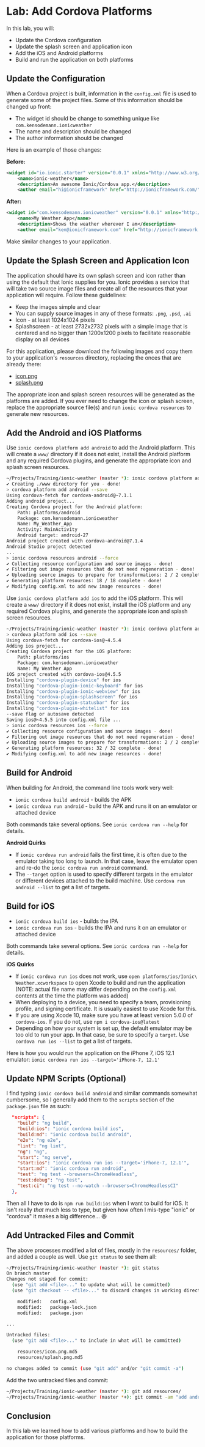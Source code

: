 # Lab: Add Cordova Platforms

In this lab, you will:

* Update the Cordova configuration
* Update the splash screen and application icon
* Add the iOS and Android platforms
* Build and run the application on both platforms

## Update the Configuration

When a Cordova project is built, information in the `config.xml` file is used to generate some of the project files. Some of this information should be changed up front:

* The widget id should be change to something unique like `com.kensodemann.ionicweather`
* The name and description should be changed
* The author information should be changed

Here is an example of those changes:

**Before:**

```xml
<widget id="io.ionic.starter" version="0.0.1" xmlns="http://www.w3.org/ns/widgets" xmlns:cdv="http://cordova.apache.org/ns/1.0">
    <name>ionic-weather</name>
    <description>An awesome Ionic/Cordova app.</description>
    <author email="hi@ionicframework" href="http://ionicframework.com/">Ionic Framework Team</author>
```

**After:**

```xml
<widget id="com.kensodemann.ionicweather" version="0.0.1" xmlns="http://www.w3.org/ns/widgets" xmlns:cdv="http://cordova.apache.org/ns/1.0">
    <name>My Weather App</name>
    <description>Shows the weather wherever I am</description>
    <author email="ken@ionicframework.com" href="http://ionicframework.com/">Ken Sodemann</author>
```

Make similar changes to your application.

## Update the Splash Screen and Application Icon

The application should have its own splash screen and icon rather than using the default that Ionic supplies for you. Ionic provides a service that will take two source image files and create all of the resources that your application will require. Follow these guidelines:

* Keep the images simple and clear
* You can supply source images in any of these formats: `.png`, `.psd`, `.ai`
* Icon - at least 1024x1024 pixels
* Splashscreen - at least 2732x2732 pixels with a simple image that is centered and no bigger than 1200x1200 pixels to facilitate reasonable display on all devices

For this application, please download the following images and copy them to your application's `resources` directory, replacing the onces that are already there:

* <a download href="/assets/images/icon.png">icon.png</a>
* <a download href="/assets/images/splash.png">splash.png</a>

The appropriate icon and splash screen resources will be generated as the platforms are added. If you ever need to change the icon or splash screen, replace the appropriate source file(s) and run `ionic cordova resources` to generate new resources.

## Add the Android and iOS Platforms

Use `ionic cordova platform add android` to add the Android platform. This will create a `www/` directory if it does not exist, install the Android platform and any required Cordova plugins, and generate the appropriate icon and splash screen resources.

```bash
~/Projects/Training/ionic-weather (master *): ionic cordova platform add android
✔ Creating ./www directory for you - done!
> cordova platform add android --save
Using cordova-fetch for cordova-android@~7.1.1
Adding android project...
Creating Cordova project for the Android platform:
	Path: platforms/android
	Package: com.kensodemann.ionicweather
	Name: My_Weather_App
	Activity: MainActivity
	Android target: android-27
Android project created with cordova-android@7.1.4
Android Studio project detected
...
> ionic cordova resources android --force
✔ Collecting resource configuration and source images - done!
✔ Filtering out image resources that do not need regeneration - done!
✔ Uploading source images to prepare for transformations: 2 / 2 complete - done!
✔ Generating platform resources: 18 / 18 complete - done!
✔ Modifying config.xml to add new image resources - done!
```

Use `ionic cordova platform add ios` to add the iOS platform. This will create a `www/` directory if it does not exist, install the iOS platform and any required Cordova plugins, and generate the appropriate icon and splash screen resources.

```bash
~/Projects/Training/ionic-weather (master *): ionic cordova platform add ios
> cordova platform add ios --save
Using cordova-fetch for cordova-ios@~4.5.4
Adding ios project...
Creating Cordova project for the iOS platform:
	Path: platforms/ios
	Package: com.kensodemann.ionicweather
	Name: My Weather App
iOS project created with cordova-ios@4.5.5
Installing "cordova-plugin-device" for ios
Installing "cordova-plugin-ionic-keyboard" for ios
Installing "cordova-plugin-ionic-webview" for ios
Installing "cordova-plugin-splashscreen" for ios
Installing "cordova-plugin-statusbar" for ios
Installing "cordova-plugin-whitelist" for ios
--save flag or autosave detected
Saving ios@~4.5.5 into config.xml file ...
> ionic cordova resources ios --force
✔ Collecting resource configuration and source images - done!
✔ Filtering out image resources that do not need regeneration - done!
✔ Uploading source images to prepare for transformations: 2 / 2 complete - done!
✔ Generating platform resources: 32 / 32 complete - done!
✔ Modifying config.xml to add new image resources - done!
```

## Build for Android

When building for Android, the command line tools work very well:

* `ionic cordova build android` - builds the APK
* `ionic cordova run android` - build the APK and runs it on an emulator or attached device

Both commands take several options. See `ionic cordova run --help` for details.

**Android Quirks**

* If `ionic cordova run android` fails the first time, it is often due to the emulator taking too long to launch. In that case, leave the emulator open and re-do the `ionic cordova run android` command.
* The `--target` option is used to specify different targets in the emulator or different devices attached to the build machine. Use `cordova run android --list` to get a list of targets.

## Build for iOS

* `ionic cordova build ios` - builds the IPA
* `ionic cordova run ios` - builds the IPA and runs it on an emulator or attached device

Both commands take several options. See `ionic cordova run --help` for details.

**iOS Quirks**

* If `ionic cordova run ios` does not work, use `open platforms/ios/Ionic\ Weather.xcworkspace` to open Xcode to build and run the application (NOTE: actual file name may differ depending on the `config.xml` contents at the time the platform was added)
* When deploying to a device, you need to specify a team, provisioning profile, and signing certificate. It is usually easiest to use Xcode for this.
* If you are using Xcode 10, make sure you have at least version 5.0.0 of `cordova-ios`. If you do not, use `npm i cordova-ios@latest`
* Depending on how your system is set up, the default emulator may be too old to run your app. In that case, be sure to specify a `target`. Use `cordova run ios --list` to get a list of targets.

Here is how you would run the application on the iPhone 7, iOS 12.1 emulator: `ionic cordova run ios --target='iPhone-7, 12.1'`

## Update NPM Scripts (Optional)

I find typing `ionic cordova build android` and similar commands somewhat cumbersome, so I generally add them to the `scripts` section of the `package.json` file as such:

```JSON
  "scripts": {
    "build": "ng build",
    "build:ios": "ionic cordova build ios",
    "build:md": "ionic cordova build android",
    "e2e": "ng e2e",
    "lint": "ng lint",
    "ng": "ng",
    "start": "ng serve",
    "start:ios": "ionic cordova run ios --target='iPhone-7, 12.1'",
    "start:md": "ionic cordova run android",
    "test": "ng test --browsers=ChromeHeadless",
    "test:debug": "ng test",
    "test:ci": "ng test --no-watch --browsers=ChromeHeadlessCI"
  },
```

Then all I have to do is `npm run build:ios` when I want to build for iOS. It isn't really _that_ much less to type, but given how often I mis-type "ionic" or "cordova" it makes a big difference... 😆

## Add Untracked Files and Commit

The above processes modified a lot of files, mostly in the `resources/` folder, and added a couple as well. Use `git status` to see them all:

```bash
~/Projects/Training/ionic-weather (master *): git status
On branch master
Changes not staged for commit:
  (use "git add <file>..." to update what will be committed)
  (use "git checkout -- <file>..." to discard changes in working directory)

	modified:   config.xml
	modified:   package-lock.json
	modified:   package.json

...

Untracked files:
  (use "git add <file>..." to include in what will be committed)

	resources/icon.png.md5
	resources/splash.png.md5

no changes added to commit (use "git add" and/or "git commit -a")
```

Add the two untracked files and commit:

```bash
~/Projects/Training/ionic-weather (master *): git add resources/
~/Projects/Training/ionic-weather (master *+): git commit -am "add android and ios platforms"
```

## Conclusion

In this lab we learned how to add various platforms and how to build the application for those platforms.
